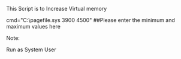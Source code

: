 This Script is to Increase Virtual memory

cmd="C:\pagefile.sys 3900 4500" ##Please enter the minimum and maximum values here

 

Note:

Run as System User